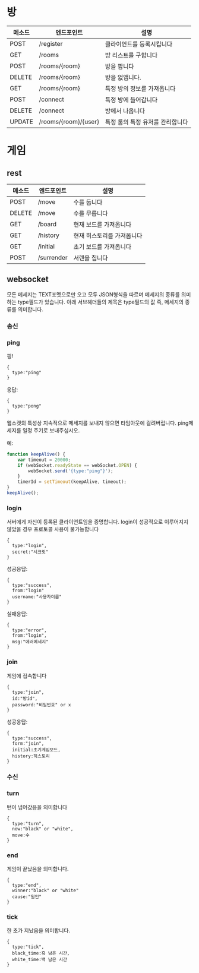 # 방

| 메소드 | 엔드포인트 | 설명 |
| --- | --- | --- |
| POST | /register | 클라이언트를 등록시킵니다 |
| GET | /rooms | 방 리스트를 구합니다 |
| POST | /rooms/{room} | 방을 팝니다 |
| DELETE | /rooms/{room} | 방을 없앱니다. |
| GET | /rooms/{room} | 특정 방의 정보를 가져옵니다 |
| POST | /connect | 특정 방에 들어갑니다 |
| DELETE | /connect | 방에서 나옵니다 |
| UPDATE | /rooms/{room}/{user} | 특정 룸의 특정 유저를 관리합니다 |

# 게임

## rest

| 메소드 | 엔드포인트 | 설명 |
| --- | --- | --- |
| POST | /move | 수를 둡니다 |
| DELETE | /move | 수를 무릅니다 |
| GET | /board | 현재 보드를 가져옵니다 |
| GET | /history | 현재 히스토리를 가져옵니다 |
| GET | /initial | 초기 보드를 가져옵니다 |
| POST | /surrender | 서랜을 칩니다 |

## websocket

모든 메세지는 TEXT포멧으로만 오고 모두 JSON형식을 따르며 메세지의 종류를 의미하는 type필드가 있습니다. 아래 서브헤더들의 제목은 type필드의 값 즉, 메세지의 종류를 의미합니다.

### 송신

### ping

핑!

```
{
  type:"ping"
}
```

응답:
```
{
  type:"pong"
}
```

웹소켓의 특성상 지속적으로 메세지를 보내지 않으면 타임아웃에 걸려버립니다. ping메세지를 일정 주기로 보내주십시오.

예:
```js
function keepAlive() {
    var timeout = 20000;
    if (webSocket.readyState == webSocket.OPEN) {
        webSocket.send('{type:"ping"}');
    }
    timerId = setTimeout(keepAlive, timeout);
}
keepAlive();
```


### login

서버에게 자신이 등록된 클라이언트임을 증명합니다. login이 성공적으로 이루어지지 않았을 경우 프로토콜 사용이 불가능합니다

```
{
  type:"login",
  secret:"시크릿"
}
```

성공응답:
```
{
  type:"success",
  from:"login"
  username:"사용자이름"
}
```

실패응답:
```
{
  type:"error",
  from:"login",
  msg:"에러메세지"
}
```

### join

게임에 접속합니다

```
{
  type:"join",
  id:"방id",
  password:"비밀번호" or x
}
```

성공응답:
```
{
  type:"success",
  form:"join",
  initial:초기게임보드,
  history:히스토리
}
```

### 수신

### turn

턴이 넘어갔음을 의미합니다

```
{
  type:"turn",
  now:"black" or "white",
  move:수
}
```

### end

게임이 끝났음을 의미합니다.

```
{
  type:"end",
  winner:"black" or "white"
  cause:"원인"
}
```

### tick

한 초가 지났음을 의미합니다.

```
{
  type:"tick",
  black_time:흑 남은 시간,
  white_time:백 남은 시간
}
```
